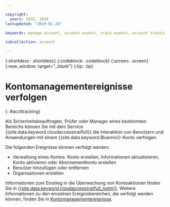 ```yaml
---

copyright:
  years: 2018, 2019
lastupdated: "2019-01-28"

keywords: manage account, account events, track events, account tracking, monitoring

subcollection: account

---
```


{:shortdesc: .shortdesc}
{:codeblock: .codeblock}
{:screen: .screen}
{:new_window: target="_blank"}
{:tip: .tip}

# Kontomanagementereignisse verfolgen
{: #accttracking}

Als Sicherheitsbeauftragter, Prüfer oder Manager eines bestimmten Bereichs können Sie mit dem Service {{site.data.keyword.cloudaccesstrailfull}} die Interaktion von Benutzern und Anwendungen mit einem {{site.data.keyword.Bluemix}}-Konto verfolgen.

Die folgenden Ereignisse können verfolgt werden:

* Verwaltung eines Kontos: Konto erstellen, Informationen aktualisieren, Konto aktivieren oder Abonnementkonto erstellen
* Benutzer hinzufügen oder entfernen
* Organisationen erstellen

Informationen zum Einstieg in die Überwachung von Kontoaktionen finden Sie in [{{site.data.keyword.cloudaccesstrailfull_notm}}](/docs/services/cloud-activity-tracker?topic=cloud-activity-tracker-getting-started-with-cla). Weitere Informationen zu den einzelnen Ereignisbereichen, die verfolgt werden können, finden Sie in [Kontomanagementereignisse](/docs/services/cloud-activity-tracker/services?topic=cloud-activity-tracker-at_events).
